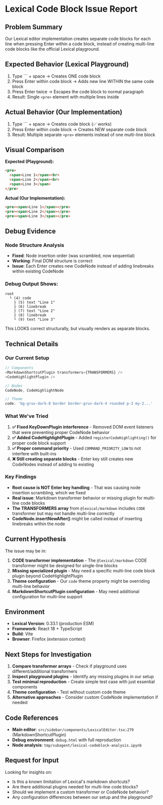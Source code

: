 # Lexical Code Block Issue Report

## Problem Summary

Our Lexical editor implementation creates separate code blocks for each line when pressing Enter within a code block, instead of creating multi-line code blocks like the official Lexical playground.

## Expected Behavior (Lexical Playground)

1. Type ``` + space → Creates ONE code block
2. Press Enter within code block → Adds new line WITHIN the same code block
3. Press Enter twice → Escapes the code block to normal paragraph
4. Result: Single `<pre>` element with multiple lines inside

## Actual Behavior (Our Implementation)

1. Type ``` + space → Creates code block (✅ works)
2. Press Enter within code block → Creates NEW separate code block
3. Result: Multiple separate `<pre>` elements instead of one multi-line block

## Visual Comparison

**Expected (Playground):**
```html
<pre>
  <span>Line 1</span><br>
  <span>Line 2</span><br>
  <span>Line 3</span>
</pre>
```

**Actual (Our Implementation):**
```html
<pre><span>Line 1</span></pre>
<pre><span>Line 2</span></pre>
<pre><span>Line 3</span></pre>
```

## Debug Evidence

### Node Structure Analysis
- **Fixed**: Node insertion order (was scrambled, now sequential)
- **Working**: Final DOM structure is correct
- **Issue**: Each Enter creates new CodeNode instead of adding linebreaks within existing CodeNode

### Debug Output Shows:
```
root
  └ (4) code 
    ├ (5) text "Line 1"
    ├ (6) linebreak 
    ├ (7) text "Line 2"
    ├ (8) linebreak 
    └ (9) text "Line 3"
```

This LOOKS correct structurally, but visually renders as separate blocks.

## Technical Details

### Our Current Setup
```typescript
// Components
<MarkdownShortcutPlugin transformers={TRANSFORMERS} />
<CodeHighlightPlugin />

// Nodes
CodeNode, CodeHighlightNode

// Theme
code: 'bg-gruv-dark-0 border border-gruv-dark-4 rounded p-3 my-2...'
```

### What We've Tried

1. **✅ Fixed KeyDownPlugin interference** - Removed DOM event listeners that were preventing proper CodeNode behavior
2. **✅ Added CodeHighlightPlugin** - Added `registerCodeHighlighting()` for proper code block support
3. **✅ Proper command priority** - Used `COMMAND_PRIORITY_LOW` to not interfere with built-ins
4. **❌ Still creating separate blocks** - Enter key still creates new CodeNodes instead of adding to existing

### Key Findings

- **Root cause is NOT Enter key handling** - That was causing node insertion scrambling, which we fixed
- **Real issue**: Markdown transformer behavior or missing plugin for multi-line code blocks
- **The TRANSFORMERS array** from `@lexical/markdown` includes `CODE` transformer but may not handle multi-line correctly
- **CodeNode.insertNewAfter()** might be called instead of inserting linebreaks within the node

## Current Hypothesis

The issue may be in:

1. **CODE transformer implementation** - The `@lexical/markdown` CODE transformer might be designed for single-line blocks
2. **Missing specialized plugin** - May need a specific multi-line code block plugin beyond CodeHighlightPlugin
3. **Theme configuration** - Our `code` theme property might be overriding multi-line behavior
4. **MarkdownShortcutPlugin configuration** - May need additional configuration for multi-line support

## Environment

- **Lexical Version**: 0.33.1 (production ESM)
- **Framework**: React 18 + TypeScript
- **Build**: Vite
- **Browser**: Firefox (extension context)

## Next Steps for Investigation

1. **Compare transformer arrays** - Check if playground uses different/additional transformers
2. **Inspect playground plugins** - Identify any missing plugins in our setup
3. **Test minimal reproduction** - Create simple test case with just essential components
4. **Theme configuration** - Test without custom code theme
5. **Alternative approaches** - Consider custom CodeNode implementation if needed

## Code References

- **Main editor**: `src/sidebar/components/LexicalEditor.tsx:279` (MarkdownShortcutPlugin)
- **Debug environment**: `debug.html` with full reproduction
- **Node analysis**: `tmp/subagent/lexical-codeblock-analysis.ipynb`

## Request for Input

Looking for insights on:
- Is this a known limitation of Lexical's markdown shortcuts?
- Are there additional plugins needed for multi-line code blocks?
- Should we implement a custom transformer or CodeNode behavior?
- Any configuration differences between our setup and the playground?